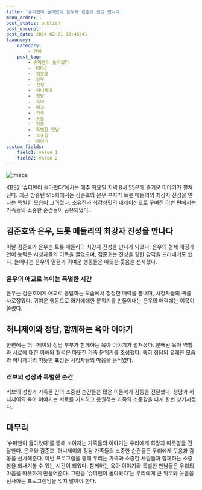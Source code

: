 ```yaml
---
title: '슈퍼맨이 돌아왔다 은우와 김준호 진성 만나다'
menu_order: 1
post_status: publish
post_excerpt: 
post_date: 2024-02-21 13:46:41
taxonomy:
    category:
        - 연예
    post_tag:
        - 슈퍼맨이 돌아왔다
        -  KBS2
        -  김준호
        -  은우
        -  진성
        -  허니제이
        -  정담
        -  육아
        -  애교
        -  가족
        -  웃음
        -  감동
        -  특별한 만남
        -  소중함
        -  이야기
custom_fields:
    field1: value 1
    field2: value 2
---
```


![Image](https://ssl.pstatic.net/mimgnews/image/109/2024/02/21/0005021506_001_20240221080605156.jpg?type=w540)

KBS2 ‘슈퍼맨이 돌아왔다’에서는 매주 화요일 저녁 8시 55분에 즐거운 이야기가 펼쳐진다. 최근 방송된 515회에서는 김준호와 은우 부자가 트롯 메들리의 최강자 진성을 만나는 특별한 모습이 그려졌다. 소유진과 최강창민의 내레이션으로 꾸며진 이번 편에서는 가족들의 소중한 순간들이 공유되었다.
## 김준호와 은우, 트롯 메들리의 최강자 진성을 만나다
이날 김준호와 은우는 트롯 메들리의 최강자 진성을 만나게 되었다. 은우의 형제 애정과 언어 능력은 시청자들의 이목을 끌었으며, 김준호는 진성을 향한 감격을 드러내기도 했다. 늘어나는 은우의 말끝과 귀여운 행동들은 따뜻한 웃음을 선사했다.
### 은우의 애교로 녹이는 특별한 시간
은우는 김준호에게 애교로 응답하는 모습에서 청정한 매력을 뽐내며, 시청자들의 귀를 사로잡았다. 귀여운 행동으로 화기애애한 분위기를 만들어내는 은우의 매력에는 이목이 쏠렸다.
## 허니제이와 정담, 함께하는 육아 이야기
한편에는 허니제이와 정담 부부가 함께하는 육아 이야기가 펼쳐졌다. 분배된 육아 역할과 서로에 대한 이해와 협력은 따뜻한 가족 분위기를 조성했다. 특히 정담의 유쾌한 모습과 허니제이의 따뜻한 표정은 시청자들의 마음을 움직였다.
### 러브의 성장과 특별한 순간
러브의 성장과 가족들 간의 소중한 순간들은 많은 이들에게 감동을 전달했다. 정담과 허니제이의 육아 이야기는 서로를 지지하고 응원하는 가족의 소중함을 다시 한번 상기시켰다.
## 마무리
‘슈퍼맨이 돌아왔다’를 통해 보여지는 가족들의 이야기는 우리에게 희망과 따뜻함을 전달한다. 은우와 김준호, 허니제이와 정담 가족들의 소중한 순간들은 우리에게 웃음과 감동을 선사해준다. 이번 프로그램을 통해 우리는 가족과 소중한 사람들과 함께하는 소중함을 되새겨볼 수 있는 시간이 되었다. 함께하는 육아 이야기와 특별한 만남들은 우리의 마음을 따뜻하게 만들어준다. 그만큼 ‘슈퍼맨이 돌아왔다’는 우리에게 큰 위로와 웃음을 선사하는 프로그램임을 잊지 말아야 한다.
